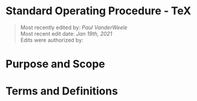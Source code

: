 # Standard Operating Procedure - TeX

>Most recently edited by: *Paul VanderWeele*  
>Most recent edit date: *Jan 19th, 2021*  
>Edits were authorized by:  

# Purpose and Scope

# Terms and Definitions
